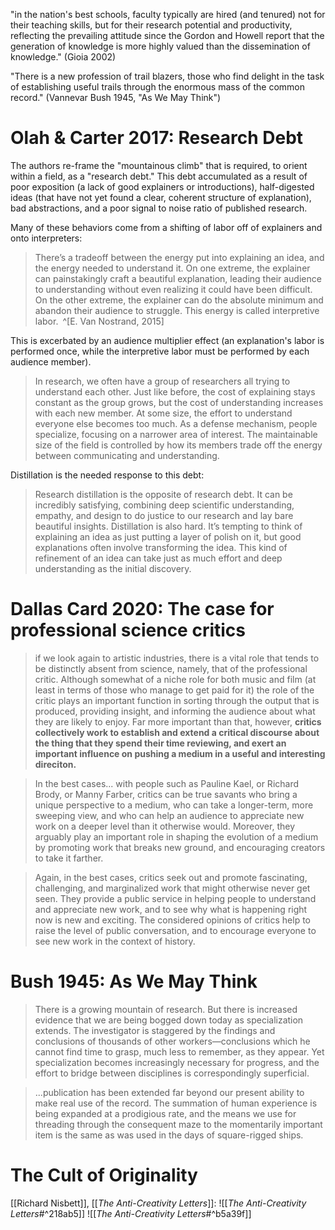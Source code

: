 "in the nation's best schools, faculty typically are hired (and tenured) not for their teaching skills, but for their research potential and productivity, reflecting the prevailing attitude since the Gordon and Howell report that the generation of knowledge is more highly valued than the dissemination of knowledge." (Gioia 2002)

"There is a new profession of trail blazers, those who find delight in the task of establishing useful trails through the enormous mass of the common record." (Vannevar Bush 1945, "As We May Think")

# Olah & Carter 2017: Research Debt

The authors re-frame the "mountainous climb" that is required, to orient within a field, as a "research debt." This debt accumulated as a result of poor exposition (a lack of good explainers or introductions), half-digested ideas (that have not yet found a clear, coherent structure of explanation), bad abstractions, and a poor signal to noise ratio of published research. 

Many of these behaviors come from a shifting of labor off of explainers and onto interpreters:

> There’s a tradeoff between the energy put into explaining an idea, and the energy needed to understand it. On one extreme, the explainer can painstakingly craft a beautiful explanation, leading their audience to understanding without even realizing it could have been difficult. On the other extreme, the explainer can do the absolute minimum and abandon their audience to struggle. This energy is called interpretive labor. ^[E. Van Nostrand, 2015]

This is excerbated by an audience multiplier effect (an explanation's labor is performed once, while the interpretive labor must be performed by each audience member).

> In research, we often have a group of researchers all trying to understand each other. Just like before, the cost of explaining stays constant as the group grows, but the cost of understanding increases with each new member. At some size, the effort to understand everyone else becomes too much. As a defense mechanism, people specialize, focusing on a narrower area of interest. The maintainable size of the field is controlled by how its members trade off the energy between communicating and understanding.

Distillation is the needed response to this debt:

> Research distillation is the opposite of research debt. It can be incredibly satisfying, combining deep scientific understanding, empathy, and design to do justice to our research and lay bare beautiful insights. Distillation is also hard. It’s tempting to think of explaining an idea as just putting a layer of polish on it, but good explanations often involve transforming the idea. This kind of refinement of an idea can take just as much effort and deep understanding as the initial discovery.

# Dallas Card 2020: The case for professional science critics

> if we look again to artistic industries, there is a vital role that tends to be distinctly absent from science, namely, that of the professional critic. Although somewhat of a niche role for both music and film (at least in terms of those who manage to get paid for it) the role of the critic plays an important function in sorting through the output that is produced, providing insight, and informing the audience about what they are likely to enjoy. Far more important than that, however, **critics collectively work to establish and extend a critical discourse about the thing that they spend their time reviewing, and exert an important influence on pushing a medium in a useful and interesting direciton.**

> In the best cases... with people such as Pauline Kael, or Richard Brody, or Manny Farber, critics can be true savants who bring a unique perspective to a medium, who can take a longer-term, more sweeping view, and who can help an audience to appreciate new work on a deeper level than it otherwise would. Moreover, they arguably play an important role in shaping the evolution of a medium by promoting work that breaks new ground, and encouraging creators to take it farther.

> Again, in the best cases, critics seek out and promote fascinating, challenging, and marginalized work that might otherwise never get seen. They provide a public service in helping people to understand and appreciate new work, and to see why what is happening right now is new and exciting. The considered opinions of critics help to raise the level of public conversation, and to encourage everyone to see new work in the context of history.

# Bush 1945: As We May Think

> There is a growing mountain of research. But there is increased evidence that we are being bogged down today as specialization extends. The investigator is staggered by the findings and conclusions of thousands of other workers—conclusions which he cannot find time to grasp, much less to remember, as they appear. Yet specialization becomes increasingly necessary for progress, and the effort to bridge between disciplines is correspondingly superficial.

> ...publication has been extended far beyond our present ability to make real use of the record. The summation of human experience is being expanded at a prodigious rate, and the means we use for threading through the consequent maze to the momentarily important item is the same as was used in the days of square-rigged ships.

# The Cult of Originality

[[Richard Nisbett]], [[_The Anti-Creativity Letters_]]:
![[_The Anti-Creativity Letters_#^218ab5]]
![[_The Anti-Creativity Letters_#^b5a39f]]
